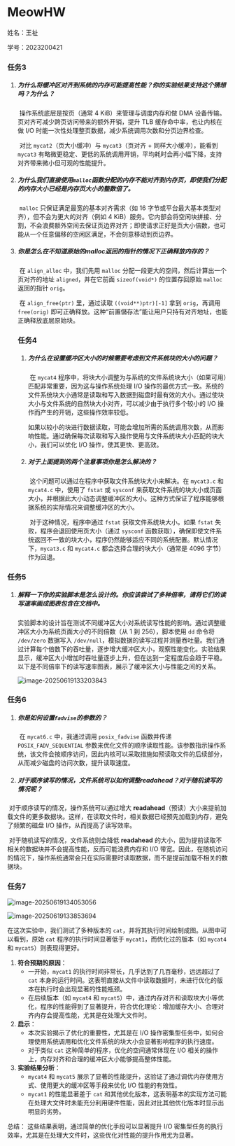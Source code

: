 # MeowHW 

姓名：王祉

学号：2023200421

### 任务3

1. ##### 为什么将缓冲区对齐到系统的内存可能提高性能？你的实验结果支持这个猜想吗？为什么？

   ​	操作系统底层是按页（通常 4 KiB）来管理与调度内存和做 DMA 设备传输。页对齐可减少跨页访问带来的额外开销，提升 TLB 缓存命中率，也让内核在做 I/O 时能一次性处理整页数据，减少系统调用次数和分页边界检查。

   ​	对比 `mycat2`（页大小缓冲）与 `mycat3`（页对齐 + 同样大小缓冲），能看到 `mycat3` 有略微更稳定、更低的系统调用开销，平均耗时会再小幅下降，支持对齐带来微小但可观的性能提升。

2. ##### 为什么我们直接使用`malloc`函数分配的内存不能对齐到内存页，即使我们分配的内存大小已经是内存页大小的整数倍了。

   ​	`malloc` 只保证满足最宽的基本对齐需求（如 16 字节或平台最大基本类型对齐），但不会为更大的对齐（例如 4 KiB）服务。它内部会将空闲块拼接、分割，不会浪费额外空间去保证页边界对齐；即使请求正好是页大小倍数，也可能从一个任意偏移的空闲区满足，不会刻意移动到页边界。

3. ##### 你是怎么在不知道原始的malloc返回的指针的情况下正确释放内存的？

   ​	在 `align_alloc` 中，我们先用 `malloc` 分配一段更大的空间，然后计算出一个页对齐的地址 `aligned`，并在它前面 `sizeof(void*)` 的位置存回原始 `malloc` 返回的指针 `orig`。

   ​	在 `align_free(ptr)` 里，通过读取 `((void**)ptr)[-1]` 拿到 `orig`，再调用 `free(orig)` 即可正确释放。这种“前置儲存法”能让用户只持有对齐地址，也能正确释放底层原始块。

   

   ### 任务4

   1. ##### 为什么在设置缓冲区大小的时候需要考虑到文件系统块的大小的问题？

      ​	在 `mycat4` 程序中，将块大小调整为与系统的文件系统块大小（如果可用）匹配非常重要，因为这与操作系统处理 I/O 操作的最优方式一致。系统的文件系统块大小通常是读取和写入数据到磁盘时最有效的大小。通过使块大小与文件系统的自然块大小对齐，可以减少由于执行多个较小的 I/O 操作而产生的开销，这些操作效率较低。

      ​	如果以较小的块进行数据读取，可能会增加所需的系统调用次数，从而影响性能。通过确保每次读取和写入操作使用与文件系统块大小匹配的块大小，我们可以优化 I/O 操作，使其更快、更高效。

   2. ##### 对于上面提到的两个注意事项你是怎么解决的？

      ​	这个问题可以通过在程序中获取文件系统块大小来解决。在 `mycat3.c` 和 `mycat4.c` 中，使用了 `fstat` 或 `sysconf` 来获取文件系统的块大小或页面大小，并根据此大小动态调整缓冲区的大小。这种方式保证了程序能够根据系统的实际情况来调整缓冲区的大小。

      ​	对于这种情况，程序中通过 `fstat` 获取文件系统块大小。如果 `fstat` 失败，程序会退回使用页大小（通过 `sysconf` 函数获取），确保即使文件系统返回不一致的块大小，程序仍然能够适应不同的系统配置。默认情况下，`mycat3.c` 和 `mycat4.c` 都会选择合理的块大小（通常是 4096 字节）作为回退。

### 任务5

1. ##### 解释一下你的实验脚本是怎么设计的。你应该尝试了多种倍率，请将它们的读写速率画成图表包含在文档中。

   ​	实验脚本的设计旨在测试不同缓冲区大小对系统读写性能的影响。通过调整缓冲区大小为系统页面大小的不同倍数（从 1 到 256），脚本使用 `dd` 命令将 `/dev/zero` 数据写入 `/dev/null`，模拟数据的读写过程并测量吞吐量。我们通过计算每个倍数下的吞吐量，逐步增大缓冲区大小，观察性能变化。实验结果显示，缓冲区大小增加时吞吐量逐步上升，但在达到一定程度后会趋于平稳。以下是不同倍率下的读写速率图表，展示了缓冲区大小与性能之间的关系。

   ![image-20250619133203843](C:\Users\88171\AppData\Roaming\Typora\typora-user-images\image-20250619133203843.png)



### 任务6

1. ##### 你是如何设置`fadvise`的参数的？

   ​	在 `mycat6.c` 中，我通过调用 `posix_fadvise` 函数并传递 `POSIX_FADV_SEQUENTIAL` 参数来优化文件的顺序读取性能。该参数指示操作系统，该文件会按顺序访问，因此内核可以采取措施如预读取文件的后续部分，从而减少磁盘的访问次数，提升读取速度。

2. ##### 对于顺序读写的情况，文件系统可以如何调整readahead？对于随机读写的情况呢？

​	对于顺序读写的情况，操作系统可以通过增大 **readahead**（预读）大小来提前加载文件的更多数据块。这样，在读取文件时，相关数据已经预先加载到内存，避免了频繁的磁盘 I/O 操作，从而提高了读写效率。

​	对于随机读写的情况，文件系统则会降低 **readahead** 的大小，因为提前读取不相关的数据块并不会提高性能，反而可能浪费内存和 I/O 带宽。因此，在随机访问的情况下，操作系统通常会只在实际需要时读取数据，而不是提前加载不相关的数据块。



### 任务7

![image-20250619134053056](C:\Users\88171\AppData\Roaming\Typora\typora-user-images\image-20250619134053056.png)

![image-20250619133853694](C:\Users\88171\AppData\Roaming\Typora\typora-user-images\image-20250619133853694.png)

在这次实验中，我们测试了多种版本的 `cat`，并将其执行时间绘制成图。从图中可以看到，原始 `cat` 程序的执行时间显著低于 `mycat1`，而优化过的版本（如 `mycat4` 和 `mycat5`）则表现得更好。

1. **符合预期的原因**：
   - 一开始，`mycat1` 的执行时间非常长，几乎达到了几百毫秒，远远超过了 `cat` 本身的运行时间。这表明直接从文件中读取数据时，未进行优化的版本在执行时会出现显著的性能瓶颈。
   - 在后续版本（如 `mycat4` 和 `mycat5`）中，通过内存对齐和读取块大小等优化，程序的性能得到了显著提升，符合优化理论：增加缓存大小、合理对齐内存会提高性能，尤其是在处理大文件时。
2. **启示**：
   - 本次实验揭示了优化的重要性，尤其是在 I/O 操作密集型任务中，如何合理使用系统调用和优化文件系统的块大小会显著影响程序的执行速度。
   - 对于类似 `cat` 这种简单的程序，优化的空间通常体现在 I/O 相关的操作上，内存对齐和合理的缓冲区大小能够提高整体性能。
3. **实验结果分析**：
   - `mycat4` 和 `mycat5` 展示了显著的性能提升，这验证了通过调优内存使用方式、使用更大的缓冲区等手段来优化 I/O 性能的有效性。
   - `mycat1` 的性能显著差于 `cat` 和其他优化版本，这表明基本的实现方法可能在处理大文件时未能充分利用硬件性能，因此对比其他优化版本时显示出明显的劣势。

总结：
 这些结果表明，通过简单的优化手段可以显著提升 I/O 密集型任务的执行效率，尤其是在处理大文件时，这些优化对性能的提升作用尤为显著。